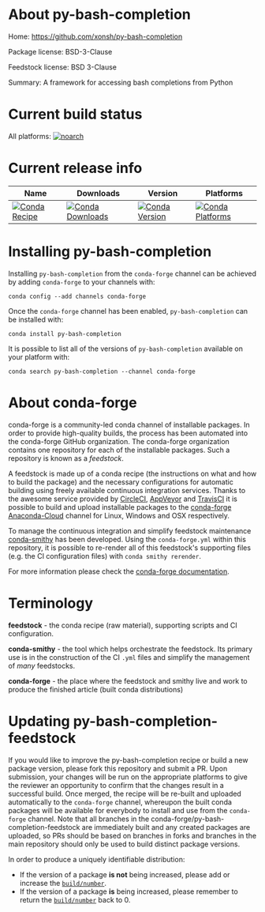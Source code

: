 About py-bash-completion
========================

Home: https://github.com/xonsh/py-bash-completion

Package license: BSD-3-Clause

Feedstock license: BSD 3-Clause

Summary: A framework for accessing bash completions from Python



Current build status
====================

All platforms:
[![noarch](https://img.shields.io/circleci/project/github/conda-forge/py-bash-completion-feedstock/master.svg?label=noarch)](https://circleci.com/gh/conda-forge/py-bash-completion-feedstock)

Current release info
====================

| Name | Downloads | Version | Platforms |
| --- | --- | --- | --- |
| [![Conda Recipe](https://img.shields.io/badge/recipe-py--bash--completion-green.svg)](https://anaconda.org/conda-forge/py-bash-completion) | [![Conda Downloads](https://img.shields.io/conda/dn/conda-forge/py-bash-completion.svg)](https://anaconda.org/conda-forge/py-bash-completion) | [![Conda Version](https://img.shields.io/conda/vn/conda-forge/py-bash-completion.svg)](https://anaconda.org/conda-forge/py-bash-completion) | [![Conda Platforms](https://img.shields.io/conda/pn/conda-forge/py-bash-completion.svg)](https://anaconda.org/conda-forge/py-bash-completion) |

Installing py-bash-completion
=============================

Installing `py-bash-completion` from the `conda-forge` channel can be achieved by adding `conda-forge` to your channels with:

```
conda config --add channels conda-forge
```

Once the `conda-forge` channel has been enabled, `py-bash-completion` can be installed with:

```
conda install py-bash-completion
```

It is possible to list all of the versions of `py-bash-completion` available on your platform with:

```
conda search py-bash-completion --channel conda-forge
```


About conda-forge
=================

conda-forge is a community-led conda channel of installable packages.
In order to provide high-quality builds, the process has been automated into the
conda-forge GitHub organization. The conda-forge organization contains one repository
for each of the installable packages. Such a repository is known as a *feedstock*.

A feedstock is made up of a conda recipe (the instructions on what and how to build
the package) and the necessary configurations for automatic building using freely
available continuous integration services. Thanks to the awesome service provided by
[CircleCI](https://circleci.com/), [AppVeyor](http://www.appveyor.com/)
and [TravisCI](https://travis-ci.org/) it is possible to build and upload installable
packages to the [conda-forge](https://anaconda.org/conda-forge)
[Anaconda-Cloud](http://docs.anaconda.org/) channel for Linux, Windows and OSX respectively.

To manage the continuous integration and simplify feedstock maintenance
[conda-smithy](http://github.com/conda-forge/conda-smithy) has been developed.
Using the ``conda-forge.yml`` within this repository, it is possible to re-render all of
this feedstock's supporting files (e.g. the CI configuration files) with ``conda smithy rerender``.

For more information please check the [conda-forge documentation](https://conda-forge.org/docs/).

Terminology
===========

**feedstock** - the conda recipe (raw material), supporting scripts and CI configuration.

**conda-smithy** - the tool which helps orchestrate the feedstock.
                   Its primary use is in the construction of the CI ``.yml`` files
                   and simplify the management of *many* feedstocks.

**conda-forge** - the place where the feedstock and smithy live and work to
                  produce the finished article (built conda distributions)


Updating py-bash-completion-feedstock
=====================================

If you would like to improve the py-bash-completion recipe or build a new
package version, please fork this repository and submit a PR. Upon submission,
your changes will be run on the appropriate platforms to give the reviewer an
opportunity to confirm that the changes result in a successful build. Once
merged, the recipe will be re-built and uploaded automatically to the
`conda-forge` channel, whereupon the built conda packages will be available for
everybody to install and use from the `conda-forge` channel.
Note that all branches in the conda-forge/py-bash-completion-feedstock are
immediately built and any created packages are uploaded, so PRs should be based
on branches in forks and branches in the main repository should only be used to
build distinct package versions.

In order to produce a uniquely identifiable distribution:
 * If the version of a package **is not** being increased, please add or increase
   the [``build/number``](http://conda.pydata.org/docs/building/meta-yaml.html#build-number-and-string).
 * If the version of a package **is** being increased, please remember to return
   the [``build/number``](http://conda.pydata.org/docs/building/meta-yaml.html#build-number-and-string)
   back to 0.